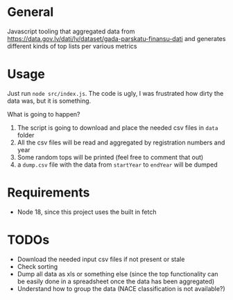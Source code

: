 # General #

Javascript tooling that aggregated data from https://data.gov.lv/dati/lv/dataset/gada-parskatu-finansu-dati and generates different kinds of top lists per various metrics

# Usage #

Just run `node src/index.js`. The code is ugly, I was frustrated how dirty the data was, but it is something.

What is going to happen?
1) The script is going to download and place the needed csv files in `data` folder
2) All the csv files will be read and aggregated by registration numbers and year
3) Some random tops will be printed (feel free to comment that out)
4) a `dump.csv` file with the data from `startYear` to `endYear` will be dumped

# Requirements #

- Node 18, since this project uses the built in fetch

# TODOs #

- Download the needed input csv files if not present or stale
- Check sorting
- Dump all data as xls or something else (since the top functionality can be easily done in a spreadsheet once the data has been aggregated)
- Understand how to group the data (NACE classification is not available?)